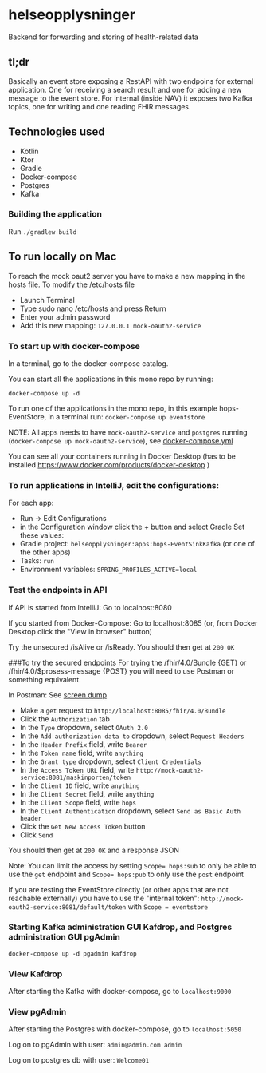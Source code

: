 # helseopplysninger
Backend for forwarding and storing of health-related data

## tl;dr
Basically an event store exposing a RestAPI with two endpoins for external application. 
One for receiving a search result and one for adding a new message to the event store.
For internal (inside NAV) it exposes two Kafka topics, one for writing and one reading FHIR messages.

## Technologies used
* Kotlin
* Ktor
* Gradle
* Docker-compose
* Postgres
* Kafka

### Building the application
Run `./gradlew build`

## To run locally on Mac
To reach the mock oaut2 server you have to make a new mapping in the hosts file.
To modify the /etc/hosts file
* Launch Terminal
* Type sudo nano /etc/hosts and press Return
* Enter your admin password
* Add this new mapping: `127.0.0.1 mock-oauth2-service`

### To start up with docker-compose
In a terminal, go to the docker-compose catalog.

You can start all the applications in this mono repo by running:

`docker-compose up -d` 

To run one of the applications in the mono repo, in this example hops-EventStore, 
in a terminal run: `docker-compose up eventstore`

NOTE: All apps needs to have `mock-oauth2-service` and `postgres` 
running (`docker-compose up mock-oauth2-service`), see [docker-compose.yml](./docker-compose/docker-compose.yml)


You can see all your containers running in Docker Desktop 
(has to be installed https://www.docker.com/products/docker-desktop )
 
### To run applications in IntelliJ, edit the configurations:
For each app:
* Run -> Edit Configurations
* in the Configuration window click the + button and select Gradle
Set these values:
* Gradle project: `helseopplysninger:apps:hops-EventSinkKafka` (or one of the other apps)
* Tasks: `run`
* Environment variables: `SPRING_PROFILES_ACTIVE=local`

### Test the endpoints in API
If API is started from IntelliJ: Go to localhost:8080

If you started from Docker-Compose: Go to localhost:8085 (or, from Docker Desktop click the "View in browser" button)

Try the unsecured /isAlive or /isReady.
You should then get at `200 OK`

###To try the secured endpoints 
For trying the /fhir/4.0/Bundle {GET} or /fhir/4.0/$prosess-message {POST}
you will need to use Postman or something equivalent.

In Postman: See [screen dump](./docs/PostmanDump.png)

* Make a `get` request to `http://localhost:8085/fhir/4.0/Bundle`
* Click the `Authorization` tab
* In the `Type` dropdown, select `OAuth 2.0`
* In the `Add authorization data to` dropdown, select `Request Headers`
* In the `Header Prefix` field, write `Bearer`
* In the `Token name` field, write `anything`
* In the `Grant type` dropdown, select `Client Credentials`
* In the `Access Token URL` field, write `http://mock-oauth2-service:8081/maskinporten/token`
* In the `Client ID` field, write `anything`
* In the `Client Secret` field, write `anything`
* In the `Client Scope` field, write `hops`
* In the `Client Authentication` dropdown, select `Send as Basic Auth header`
* Click the `Get New Access Token` button
* Click `Send`

You should then get at `200 OK` and a response JSON

Note: You can limit the access by setting `Scope= hops:sub` to only be able to use the `get` endpoint
and `Scope= hops:pub` to only use the `post` endpoint

If you are testing the EventStore directly 
(or other apps that are not reachable externally) you have to use the "internal token":
`http://mock-oauth2-service:8081/default/token` with `Scope = eventstore`

### Starting Kafka administration GUI Kafdrop, and Postgres administration GUI pgAdmin
`docker-compose up -d pgadmin kafdrop`

### View Kafdrop
After starting the Kafka with docker-compose, go to `localhost:9000`

### View pgAdmin
After starting the Postgres with docker-compose, go to `localhost:5050`

Log on to pgAdmin with user: `admin@admin.com admin`

Log on to postgres db with user: `Welcome01`

